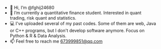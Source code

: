- 👋 Hi, I’m @fghij24680
- 👀 I’m currently a quantitative finance student. Interested in quant trading, risk quant and statistics.
- 💻 I've uploaded several of my past codes. Some of them are web, Java or C++ programs, but I don't develop software anymore. Focus on Python & R & Data Analysis.
- 📫 Feel free to reach me 673999851@qq.com

